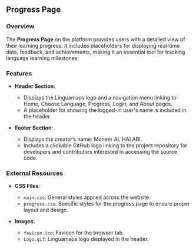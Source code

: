##  Progress Page

### Overview
The **Progress Page** on the platform provides users with a detailed view of their learning progress. It includes placeholders for displaying real-time data, feedback, and achievements, making it an essential tool for tracking language learning milestones.

### Features
- **Header Section**:
  - Displays the Linguamaps logo and a navigation menu linking to Home, Choose Language, Progress, Login, and About pages.
  - A placeholder for showing the logged-in user's name is included in the header.

- **Footer Section**:
  - Displays the creator’s name: Moneer AL HALABI.
  - Includes a clickable GitHub logo linking to the project repository for developers and contributors interested in accessing the source code.

### External Resources
- **CSS Files**: 
  - `main.css`: General styles applied across the website.
  - `progress.css`: Specific styles for the progress page to ensure proper layout and design.

- **Images**:
  - `favicon.ico`: Favicon for the browser tab.
  - `Logo.gif`: Linguamaps logo displayed in the header.